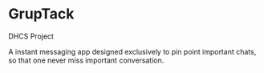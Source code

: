 # GrupTack
DHCS Project

A instant messaging app designed exclusively to pin point important chats, so that one never miss important conversation.
